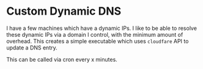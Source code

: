 # Custom Dynamic DNS

I have a few machines which have a dynamic IPs. I like to be able to resolve these dynamic IPs via a domain I control, with the minimum amount of overhead. This creates a simple executable which uses `cloudfare` API to update a DNS entry.

This can be called via cron every x minutes.
